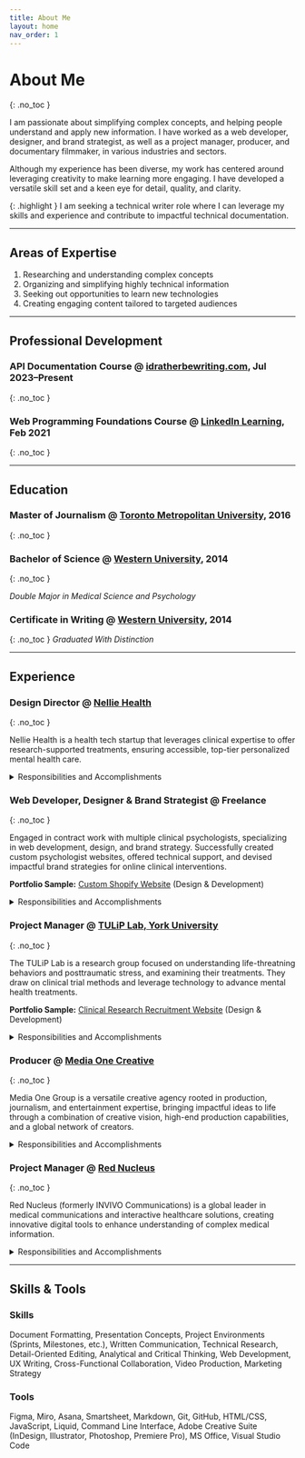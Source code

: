 ```yaml
---
title: About Me
layout: home
nav_order: 1
---
```


# About Me
{: .no_toc }

I am passionate about simplifying complex concepts, and helping people understand and apply new information. I have worked as a web developer, designer, and brand strategist, as well as a project manager, producer, and documentary filmmaker, in various industries and sectors. 

Although my experience has been diverse, my work has centered around leveraging creativity to make learning more engaging. I have developed a versatile skill set and a keen eye for detail, quality, and clarity. 

{: .highlight }
I am seeking a technical writer role where I can leverage my skills and experience and contribute to impactful technical documentation.

--- 

## Areas of Expertise

1.  Researching and understanding complex concepts
1.  Organizing and simplifying highly technical information
1.  Seeking out opportunities to learn new technologies
1.  Creating engaging content tailored to targeted audiences



<!-- Combining these skills and my enthusiasm for tech led me to an interest in technical writing. -->

---

## Professional Development

### **API Documentation Course** @ [idratherbewriting.com](https://idratherbewriting.com/learnapidoc/), Jul 2023–Present 
{: .no_toc }


### **Web Programming Foundations Course** @ [LinkedIn Learning](https://learning.linkedin.com/), Feb 2021  
{: .no_toc }

---

## Education 

### **Master of Journalism** @ [Toronto Metropolitan University](https://www.torontomu.ca/), 2016  
{: .no_toc }


### **Bachelor of Science** @ [Western University](https://www.uwo.ca/index.html), 2014  
{: .no_toc }

*Double Major in Medical Science and Psychology*

### **Certificate in Writing** @ [Western University](https://www.uwo.ca/index.html), 2014  
{: .no_toc }
*Graduated With Distinction*  

---

## Experience

### **Design Director** @ [Nellie Health](https://www.nelliehealth.com/)
{: .no_toc }

Nellie Health is a health tech startup that leverages clinical expertise to offer research-supported treatments, ensuring accessible, top-tier personalized mental health care.

<details markdown="block">
  <summary>
    Responsibilities and Accomplishments
  </summary>
  -  Led and guided creative direction and visual identity across platforms
  -  Managed and mentored design team, fostering innovation and teamwork
  -  Collaborated with cross-functional teams to transform complex clinical treatments into intuitive design experiences, ensuring accessible and personalized care
  -  Developed engaging, user-friendly interfaces by creating and maintaining user flows, wireframes, digital prototypes, and coded prototypes
  -  Contributed to user experience research, translating insights into design improvements
</details>

### **Web Developer, Designer & Brand Strategist** @ Freelance
{: .no_toc }

Engaged in contract work with multiple clinical psychologists, specializing in web development, design, and brand strategy. Successfully created custom psychologist websites, offered technical support, and devised impactful brand strategies for online clinical interventions.

**Portfolio Sample:** [Custom Shopify Website](/shopify-site/) (Design & Development)

<details markdown="block">
  <summary>
    Responsibilities and Accomplishments
  </summary>
  -  Created custom websites for clinical psychologists, using JavaScript, HTML, and CSS with tools like Sublime Text, Visual Studio Code and GitHub
  -  Crafted comprehensive guides to facilitate non-technical client in launching and editing an e-commerce website, while also developing detailed technical code documentation to support future maintenance tasks
  -  Researched and analyzed product positioning for an online clinical intervention, and developed brand and product strategies to improve participant recruitment and adherence
  </details>

### **Project Manager** @ [TULiP Lab, York University](https://www.tuliplab.ca/)
{: .no_toc }

The TULiP Lab is a research group focused on understanding life-threatning behaviors and posttraumatic stress, and examining their treatments. They draw on clinical trial methods and leverage technology to advance mental health treatments.

**Portfolio Sample:** [Clinical Research Recruitment Website](/ch-site/) (Design & Development)

<details markdown="block">
  <summary>
    Responsibilities and Accomplishments
  </summary>
  -  Managed clinical research funded by government agencies, overseeing the development and investigation of an effective mental health intervention delivered via a web platform
  -  Created user-friendly instructional documentation and engaging video tutorials for team members, covering tasks like amending research ethics boards submissions and modifying materials with InDesign
  -  Developed and executed a data-driven 17-channel marketing strategy, leading a team to achieve a 124% increase in signups for a clinical research study
  -  Redesigned and prototyped a user-centric clinical research marketing website, contributing to a surge in new user engagement
</details>

### **Producer** @ [Media One Creative](https://www.tuliplab.ca/)
{: .no_toc }

Media One Group is a versatile creative agency rooted in production, journalism, and entertainment expertise, bringing impactful ideas to life through a combination of creative vision, high-end production capabilities, and a global network of creators.

<details markdown="block">
  <summary>
    Responsibilities and Accomplishments
  </summary>
  -  Led end-to-end execution of diverse video production projects, merging project management, journalism, and communication skills
  -  Collaborated with global teams and creators to ensure seamless delivery of complex and highly technical projects
  -  Demonstrated consistent delivery of process documentation, including project management plans, marketing strategies, budgets and estimates, timelines, status reports and metrics to optimize efficiency, streamline communication and inform decision-making
  -	Developed comprehensive planning and analysis spreadsheets for the production department, resulting in revenue delivered increasing by 400% amidst a 42% reduction in team size
  -	 Researched, produced and directed two award-winning brand documentary films that were shot in seven countries, involved complex scientific and political content, and appeared in nine film festivals, including the 2020 Santa Barbara International Film Festival
</details>

### **Project Manager** @ [Red Nucleus](https://rednucleus.com/)
{: .no_toc }

Red Nucleus (formerly INVIVO Communications) is a global leader in medical communications and interactive healthcare solutions, creating innovative digital tools to enhance understanding of complex medical information.

<details markdown="block">
  <summary>
    Responsibilities and Accomplishments
  </summary>
  -  Managed and executed STEM-focused digital educational initiatives, swiftly acquiring skills, fostering client engagement, leading cross-functional teams, and meticulously delivering process documentation, which encompassed project management plans, estimates, reports, and metrics
  -  Managed the design, animation and development of an educational game funded by Ontario’s Ministry of Education, which was recognized as an innovative and pioneering initiative in a 2018 report by the Canada-U.S. Council for Advancement of Women Entrepreneurs and Business Leaders
  -  Rapidly acquired Illustrator and XML proficiency within a week to craft graphics and code for an Ontario Ministry of Natural Resources and Forestry educational app, showcasing adaptability and technical prowess
  -  Led usability testing for an educational platform to resolve usability issues, enhancing user experience and demonstrating a holistic project management approach
</details>

---

## Skills & Tools

### Skills

Document Formatting, Presentation Concepts, Project Environments (Sprints, Milestones, etc.), Written Communication, Technical Research, Detail-Oriented Editing, Analytical and Critical Thinking, Web Development, UX Writing, Cross-Functional Collaboration, Video Production, Marketing Strategy

### Tools

Figma, Miro, Asana, Smartsheet, Markdown, Git, GitHub, HTML/CSS, JavaScript, Liquid, Command Line Interface, Adobe Creative Suite (InDesign, Illustrator, Photoshop, Premiere Pro), MS Office, Visual Studio Code
